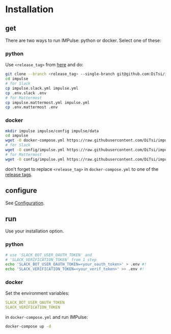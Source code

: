 # Installation

## get

There are two ways to run IMPulse: python or docker. Select one of these:

### python

Use `<release_tag>` from [here](https://github.com/DiTsi/impulse/releases) and do:

```bash
git clone --branch <release_tag> --single-branch git@github.com:DiTsi/impulse.git impulse
cd impulse
# for Slack
cp impulse.slack.yml impulse.yml
cp .env.slack .env
# for Mattermost
cp impulse.mattermost.yml impulse.yml
cp .env.mattermost .env
```

### docker

```bash
mkdir impulse impulse/config impulse/data
cd impulse
wget -O docker-compose.yml https://raw.githubusercontent.com/DiTsi/impulse/master/docker-compose.yml
# for Slack
wget -O config/impulse.yml https://raw.githubusercontent.com/DiTsi/impulse/master/impulse.slack.yml
# for Mattermost
wget -O config/impulse.yml https://raw.githubusercontent.com/DiTsi/impulse/master/impulse.mattermost.yml
```

don't forget to replace `<release_tag>` in `docker-compose.yml` to one of the [release tags](https://github.com/DiTsi/impulse/releases).

## configure

See [Configuration](configuration.md#impulse).

## run

Use your installation option.

### python

```bash
# use 'SLACK_BOT_USER_OAUTH_TOKEN' and
# 'SLACK_VERIFICATION_TOKEN' from 1 step
echo 'SLACK_BOT_USER_OAUTH_TOKEN=<your_oauth_token>' > .env #!
echo 'SLACK_VERIFICATION_TOKEN=<your_verif_token>' >> .env #!
```

### docker

Set the environment variables:

```yaml
SLACK_BOT_USER_OAUTH_TOKEN
SLACK_VERIFICATION_TOKEN
```

in `docker-compose.yml` and run IMPulse:

```bash
docker-compose up -d
```
